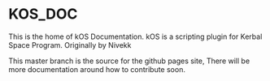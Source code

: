KOS_DOC
=======

This is the home of kOS Documentation. kOS is a scripting plugin for  Kerbal Space Program. Originally by Nivekk


This master branch is the source for the github pages site, There will be more documentation around how to contribute soon.
